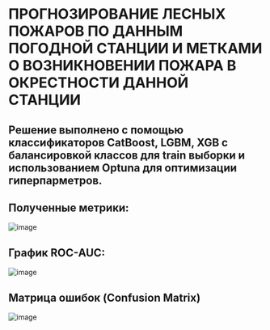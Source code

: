 # ПРОГНОЗИРОВАНИЕ ЛЕСНЫХ ПОЖАРОВ ПО ДАННЫМ ПОГОДНОЙ СТАНЦИИ И МЕТКАМИ О ВОЗНИКНОВЕНИИ ПОЖАРА В ОКРЕСТНОСТИ ДАННОЙ СТАНЦИИ

## Решение выполнено с помощью классификаторов CatBoost, LGBM, XGB c балансировкой классов для train выборки и использованием Optuna для оптимизации гиперпарметров.

## Полученные метрики:
![image](https://github.com/GorshkovAndrey/Forest_fires/assets/130226207/fdb74e19-9d29-451c-983d-cb64a59967ca)

## График ROC-AUC:
![image](https://github.com/GorshkovAndrey/Forest_fires/assets/130226207/9c5fe2ea-7585-4020-9fcd-584f14f68269)

## Матрица ошибок (Confusion Matrix)
![image](https://github.com/GorshkovAndrey/Forest_fires/assets/130226207/c581215a-2e32-459f-9f12-0d8f1636553e)
